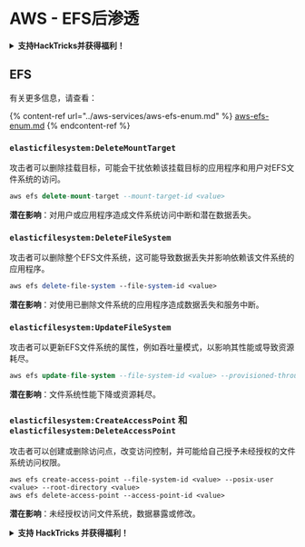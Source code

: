 # AWS - EFS后渗透

<details>

<summary><strong>支持HackTricks并获得福利！</strong></summary>

* 如果您想在HackTricks中看到您的公司广告，或者如果您想访问PEASS的最新版本或下载PDF格式的HackTricks，请查看[**SUBSCRIPTION PLANS**](https://github.com/sponsors/carlospolop)！
* 获取[**官方PEASS和HackTricks周边产品**](https://peass.creator-spring.com)
* 发现[**PEASS家族**](https://opensea.io/collection/the-peass-family)，我们的独家[**NFTs**](https://opensea.io/collection/the-peass-family)收藏品
* **加入** 💬 [**Discord群组**](https://discord.gg/hRep4RUj7f) 或 [**Telegram群组**](https://t.me/peass) 或 **关注**我的 **Twitter** 🐦 [**@carlospolopm**](https://twitter.com/carlospolopm)**.**
* **通过向** [**HackTricks**](https://github.com/carlospolop/hacktricks) **和** [**HackTricks Cloud**](https://github.com/carlospolop/hacktricks-cloud) **github仓库提交PR来分享您的黑客技巧。**

</details>

## EFS

有关更多信息，请查看：

{% content-ref url="../aws-services/aws-efs-enum.md" %}
[aws-efs-enum.md](../aws-services/aws-efs-enum.md)
{% endcontent-ref %}

### `elasticfilesystem:DeleteMountTarget`

攻击者可以删除挂载目标，可能会干扰依赖该挂载目标的应用程序和用户对EFS文件系统的访问。
```sql
aws efs delete-mount-target --mount-target-id <value>
```
**潜在影响**：对用户或应用程序造成文件系统访问中断和潜在数据丢失。

### `elasticfilesystem:DeleteFileSystem`

攻击者可以删除整个EFS文件系统，这可能导致数据丢失并影响依赖该文件系统的应用程序。
```perl
aws efs delete-file-system --file-system-id <value>
```
**潜在影响**：对使用已删除文件系统的应用程序造成数据丢失和服务中断。

### `elasticfilesystem:UpdateFileSystem`

攻击者可以更新EFS文件系统的属性，例如吞吐量模式，以影响其性能或导致资源耗尽。
```sql
aws efs update-file-system --file-system-id <value> --provisioned-throughput-in-mibps <value>
```
**潜在影响**：文件系统性能下降或资源耗尽。

### `elasticfilesystem:CreateAccessPoint` 和 `elasticfilesystem:DeleteAccessPoint`

攻击者可以创建或删除访问点，改变访问控制，并可能给自己授予未经授权的文件系统访问权限。
```arduino
aws efs create-access-point --file-system-id <value> --posix-user <value> --root-directory <value>
aws efs delete-access-point --access-point-id <value>
```
**潜在影响**：未经授权访问文件系统，数据暴露或修改。

<details>

<summary><strong>支持 HackTricks 并获得福利！</strong></summary>

* 如果您想在 HackTricks 中看到您的公司广告，或者如果您想访问最新版本的 PEASS 或下载 PDF 版的 HackTricks，请查看[**订阅计划**](https://github.com/sponsors/carlospolop)！
* 获取[**官方 PEASS 和 HackTricks 商品**](https://peass.creator-spring.com)
* 发现[**PEASS 家族**](https://opensea.io/collection/the-peass-family)，我们的独家[**NFT**](https://opensea.io/collection/the-peass-family)收藏品
* **加入** 💬 [**Discord 群组**](https://discord.gg/hRep4RUj7f) 或 [**Telegram 群组**](https://t.me/peass) 或 **关注**我的 **Twitter** 🐦 [**@carlospolopm**](https://twitter.com/carlospolopm)**。**
* 通过向 [**HackTricks**](https://github.com/carlospolop/hacktricks) 和 [**HackTricks Cloud**](https://github.com/carlospolop/hacktricks-cloud) github 仓库提交 PR 来**分享您的黑客技巧**。

</details>
